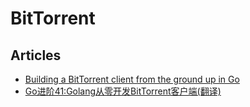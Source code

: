 # BitTorrent

## Articles
* [Building a BitTorrent client from the ground up in Go](https://blog.jse.li/posts/torrent/)
* [Go进阶41:Golang从零开发BitTorrent客户端(翻译)](https://mojotv.cn/go/golang-torrent)
